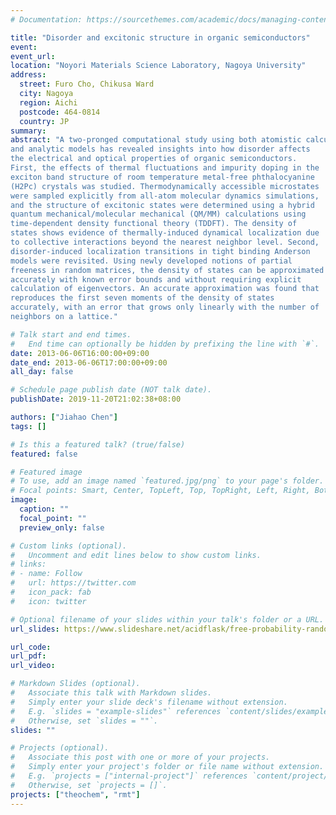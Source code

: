 ```yaml
---
# Documentation: https://sourcethemes.com/academic/docs/managing-content/

title: "Disorder and excitonic structure in organic semiconductors"
event: 
event_url:
location: "Noyori Materials Science Laboratory, Nagoya University"
address:
  street: Furo Cho, Chikusa Ward
  city: Nagoya
  region: Aichi
  postcode: 464-0814
  country: JP
summary:
abstract: "A two-pronged computational study using both atomistic calculations
and analytic models has revealed insights into how disorder affects
the electrical and optical properties of organic semiconductors.
First, the effects of thermal fluctuations and impurity doping in the
exciton band structure of room temperature metal-free phthalocyanine
(H2Pc) crystals was studied. Thermodynamically accessible microstates
were sampled explicitly from all-atom molecular dynamics simulations,
and the structure of excitonic states were determined using a hybrid
quantum mechanical/molecular mechanical (QM/MM) calculations using
time-dependent density functional theory (TDDFT). The density of
states shows evidence of thermally-induced dynamical localization due
to collective interactions beyond the nearest neighbor level. Second,
disorder-induced localization transitions in tight binding Anderson
models were revisited. Using newly developed notions of partial
freeness in random matrices, the density of states can be approximated
accurately with known error bounds and without requiring explicit
calculation of eigenvectors. An accurate approximation was found that
reproduces the first seven moments of the density of states
accurately, with an error that grows only linearly with the number of
neighbors on a lattice."

# Talk start and end times.
#   End time can optionally be hidden by prefixing the line with `#`.
date: 2013-06-06T16:00:00+09:00
date_end: 2013-06-06T17:00:00+09:00
all_day: false

# Schedule page publish date (NOT talk date).
publishDate: 2019-11-20T21:02:38+08:00

authors: ["Jiahao Chen"]
tags: []

# Is this a featured talk? (true/false)
featured: false

# Featured image
# To use, add an image named `featured.jpg/png` to your page's folder. 
# Focal points: Smart, Center, TopLeft, Top, TopRight, Left, Right, BottomLeft, Bottom, BottomRight.
image:
  caption: ""
  focal_point: ""
  preview_only: false

# Custom links (optional).
#   Uncomment and edit lines below to show custom links.
# links:
# - name: Follow
#   url: https://twitter.com
#   icon_pack: fab
#   icon: twitter

# Optional filename of your slides within your talk's folder or a URL.
url_slides: https://www.slideshare.net/acidflask/free-probability-random-matrices-and-disorder-in-organic-semiconductors

url_code:
url_pdf:
url_video:

# Markdown Slides (optional).
#   Associate this talk with Markdown slides.
#   Simply enter your slide deck's filename without extension.
#   E.g. `slides = "example-slides"` references `content/slides/example-slides.md`.
#   Otherwise, set `slides = ""`.
slides: ""

# Projects (optional).
#   Associate this post with one or more of your projects.
#   Simply enter your project's folder or file name without extension.
#   E.g. `projects = ["internal-project"]` references `content/project/deep-learning/index.md`.
#   Otherwise, set `projects = []`.
projects: ["theochem", "rmt"]
---
```


